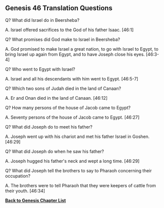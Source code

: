 ## Genesis 46 Translation Questions ##

Q? What did Israel do in Beersheba?

A. Israel offered sacrifices to the God of his father Isaac. [46:1]

Q? What promises did God make to Israel in Beersheba?

A. God promised to make Israel a great nation, to go with Israel to Egypt, to bring Israel up again from Egypt, and to have Joseph close his eyes. [46:3-4]

Q? Who went to Egypt with Israel?

A. Israel and all his descendants with him went to Egypt. [46:5-7]

Q? Which two sons of Judah died in the land of Canaan?

A. Er and Onan died in the land of Canaan. [46:12]

Q? How many persons of the house of Jacob came to Egypt?

A. Seventy persons of the house of Jacob came to Egypt. [46:27]

Q? What did Joseph do to meet his father?

A. Joseph went up with his chariot and met his father Israel in Goshen. [46:29]

Q? What did Joseph do when he saw his father?

A. Joseph hugged his father's neck and wept a long time. [46:29]

Q? What did Joseph tell the brothers to say to Pharaoh concerning their occupation?

A. The brothers were to tell Pharaoh that they were keepers of cattle from their youth. [46:34]

__[Back to Genesis Chapter List](./)__

